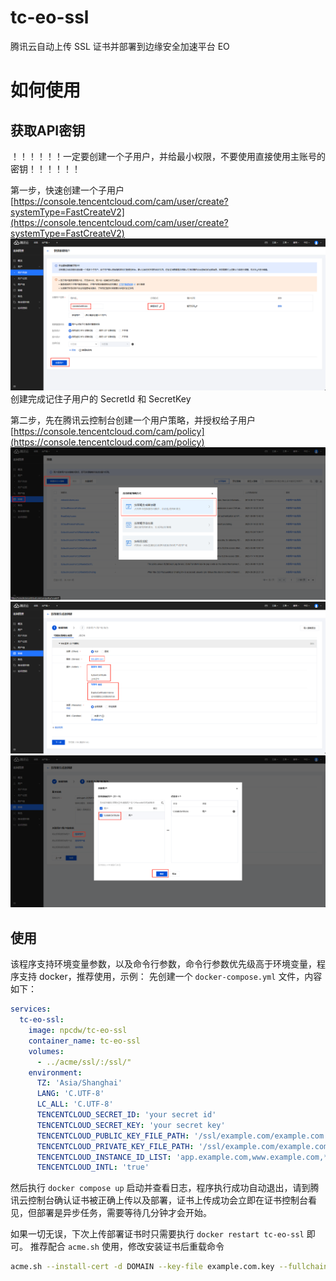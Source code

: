 # tc-eo-ssl
腾讯云自动上传 SSL 证书并部署到边缘安全加速平台 EO

# 如何使用
## 获取API密钥
！！！！！！一定要创建一个子用户，并给最小权限，不要使用直接使用主账号的密钥！！！！！！

第一步，快速创建一个子用户 [https://console.tencentcloud.com/cam/user/create?systemType=FastCreateV2](https://console.tencentcloud.com/cam/user/create?systemType=FastCreateV2)
![alt text](doc/image4.png)
创建完成记住子用户的 SecretId 和 SecretKey

第二步，先在腾讯云控制台创建一个用户策略，并授权给子用户 [https://console.tencentcloud.com/cam/policy](https://console.tencentcloud.com/cam/policy)
![alt text](doc/image.png)
![alt text](doc/image2.png)
![alt text](doc/image3.png)

## 使用
该程序支持环境变量参数，以及命令行参数，命令行参数优先级高于环境变量，程序支持 docker，推荐使用，示例：
先创建一个 `docker-compose.yml` 文件，内容如下：
```yaml
services:
  tc-eo-ssl:
    image: npcdw/tc-eo-ssl
    container_name: tc-eo-ssl
    volumes:
      - ../acme/ssl/:/ssl/"
    environment:
      TZ: 'Asia/Shanghai'
      LANG: 'C.UTF-8'
      LC_ALL: 'C.UTF-8'
      TENCENTCLOUD_SECRET_ID: 'your secret id'
      TENCENTCLOUD_SECRET_KEY: 'your secret key'
      TENCENTCLOUD_PUBLIC_KEY_FILE_PATH: '/ssl/example.com/example.com.pem'
      TENCENTCLOUD_PRIVATE_KEY_FILE_PATH: '/ssl/example.com/example.com.key'
      TENCENTCLOUD_INSTANCE_ID_LIST: 'app.example.com,www.example.com,*.example.com'
      TENCENTCLOUD_INTL: 'true'
```
然后执行 `docker compose up` 启动并查看日志，程序执行成功自动退出，请到腾讯云控制台确认证书被正确上传以及部署，证书上传成功会立即在证书控制台看见，但部署是异步任务，需要等待几分钟才会开始。

如果一切无误，下次上传部署证书时只需要执行 `docker restart tc-eo-ssl` 即可。
推荐配合 `acme.sh` 使用，修改安装证书后重载命令
```bash
acme.sh --install-cert -d DOMAIN --key-file example.com.key --fullchain-file example.com.pem --reloadcmd "docker restart tc-eo-ssl"
```